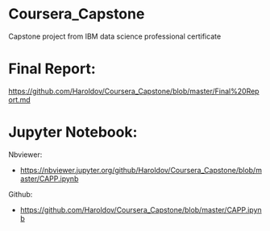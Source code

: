 # Coursera_Capstone
Capstone project from IBM data science professional certificate

# Final Report:
https://github.com/Haroldov/Coursera_Capstone/blob/master/Final%20Report.md

# Jupyter Notebook: 
Nbviewer:
* https://nbviewer.jupyter.org/github/Haroldov/Coursera_Capstone/blob/master/CAPP.ipynb

Github:
* https://github.com/Haroldov/Coursera_Capstone/blob/master/CAPP.ipynb
